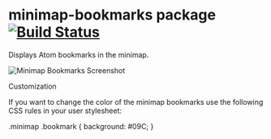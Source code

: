 # minimap-bookmarks package [![Build Status](https://travis-ci.org/atom-minimap/minimap-bookmarks.svg?branch=master)](https://travis-ci.org/atom-minimap/minimap-bookmarks)

Displays Atom bookmarks in the minimap.

![Minimap Bookmarks Screenshot](https://github.com/atom-minimap/minimap-bookmarks/blob/master/screenshot.gif?raw=true)

Customization

If you want to change the color of the minimap bookmarks use the following CSS rules in your user stylesheet:

.minimap .bookmark {
  background: #09C;
}

